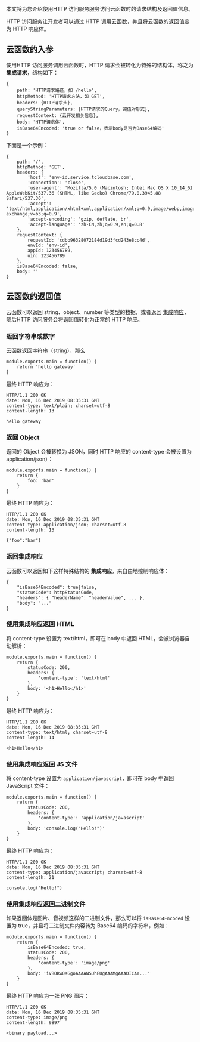 ﻿本文将为您介绍使用HTTP 访问服务服务访问云函数时的请求结构及返回值信息。

HTTP 访问服务让开发者可以通过 HTTP 调用云函数，并且将云函数的返回值变为 HTTP 响应体。

## 云函数的入参
使用HTTP 访问服务调用云函数时，HTTP 请求会被转化为特殊的结构体，称之为**集成请求**，结构如下：
```
{
    path: 'HTTP请求路径，如 /hello',
    httpMethod: 'HTTP请求方法，如 GET',
    headers: {HTTP请求头},
    queryStringParameters: {HTTP请求的Query，键值对形式},
    requestContext: {云开发相关信息},
    body: 'HTTP请求体',
    isBase64Encoded: 'true or false，表示body是否为Base64编码'
}
```
下面是一个示例：
```
{
    path: '/',
    httpMethod: 'GET',
    headers: {
        'host': 'env-id.service.tcloudbase.com',
        'connection': 'close',
        'user-agent': 'Mozilla/5.0 (Macintosh; Intel Mac OS X 10_14_6) AppleWebKit/537.36 (KHTML, like Gecko) Chrome/79.0.3945.88 Safari/537.36',
        'accept': 'text/html,application/xhtml+xml,application/xml;q=0.9,image/webp,image/apng,*/*;q=0.8,application/signed-exchange;v=b3;q=0.9',
        'accept-encoding': 'gzip, deflate, br',
        'accept-language': 'zh-CN,zh;q=0.9,en;q=0.8'
    },
    requestContext: {
        requestId: 'cdbb96328072184d19d3fcd243e8cc4d',
        envId: 'env-id',
        appId: 123456789,
        uin: 123456789
    },
    isBase64Encoded: false,
    body: ''
}
```

## 云函数的返回值
云函数可以返回 string、object、number 等类型的数据，或者返回 [集成响应](#xiangying)，随后HTTP 访问服务会将返回值转化为正常的 HTTP 响应。

### 返回字符串或数字
云函数返回字符串（string），那么
```
module.exports.main = function() {
    return 'hello gateway'
}
```
最终 HTTP 响应为：
```
HTTP/1.1 200 OK
date: Mon, 16 Dec 2019 08:35:31 GMT
content-type: text/plain; charset=utf-8
content-length: 13

hello gateway
```

### 返回 Object
返回的 Object 会被转换为 JSON，同时 HTTP 响应的 content-type 会被设置为 application/json）：
```
module.exports.main = function() {
    return {
        foo: 'bar'
    }
}
```
最终 HTTP 响应为：
```
HTTP/1.1 200 OK
date: Mon, 16 Dec 2019 08:35:31 GMT
content-type: application/json; charset=utf-8
content-length: 13

{"foo":"bar"}
```

<span id="xiangying"></span>
### 返回集成响应
云函数可以返回如下这样特殊结构的 **集成响应**，来自由地控制响应体：
```
{
    "isBase64Encoded": true|false,
    "statusCode": httpStatusCode,
    "headers": { "headerName": "headerValue", ... },
    "body": "..."
}
```
### 使用集成响应返回 HTML
将 content-type 设置为 text/html，即可在 body 中返回 HTML，会被浏览器自动解析：
```
module.exports.main = function() {
    return {
        statusCode: 200,
        headers: {
            'content-type': 'text/html'
        },
        body: '<h1>Hello</h1>'
    }
}
```
最终 HTTP 响应为：
```
HTTP/1.1 200 OK
date: Mon, 16 Dec 2019 08:35:31 GMT
content-type: text/html; charset=utf-8
content-length: 14

<h1>Hello</h1>
```

### 使用集成响应返回 JS 文件
将 content-type 设置为 `application/javascript`，即可在 body 中返回 JavaScript 文件：
```
module.exports.main = function() {
    return {
        statusCode: 200,
        headers: {
            'content-type': 'application/javascript'
        },
        body: 'console.log("Hello!")'
    }
}
```
最终 HTTP 响应为：
```
HTTP/1.1 200 OK
date: Mon, 16 Dec 2019 08:35:31 GMT
content-type: application/javascript; charset=utf-8
content-length: 21

console.log("Hello!")
```

### 使用集成响应返回二进制文件
如果返回体是图片、音视频这样的二进制文件，那么可以将 `isBase64Encoded` 设置为 true，并且将二进制文件内容转为 Base64 编码的字符串，例如：
```
module.exports.main = function() {
    return {
        isBase64Encoded: true,
        statusCode: 200,
        headers: {
            'content-type': 'image/png'
        },
        body: 'iVBORw0KGgoAAAANSUhEUgAAAMgAAADICAY...'
    }
}
```
最终 HTTP 响应为一张 PNG 图片：
```
HTTP/1.1 200 OK
date: Mon, 16 Dec 2019 08:35:31 GMT
content-type: image/png
content-length: 9897

<binary payload...>
```
